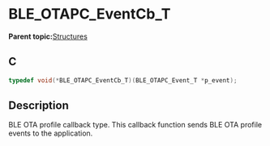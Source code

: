 # BLE\_OTAPC\_EventCb\_T

**Parent topic:**[Structures](GUID-F8D41958-4513-4D79-8AF8-05E34E981007.md)

## C

```c
typedef void(*BLE_OTAPC_EventCb_T)(BLE_OTAPC_Event_T *p_event);
```

## Description

BLE OTA profile callback type. This callback function sends BLE OTA profile events to the application.

